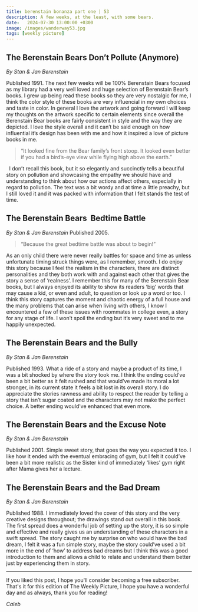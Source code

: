```yaml
---
title: berenstain bonanza part one | 53
description: A few weeks, at the least, with some bears.
date:   2024-07-30 13:00:00 +0300
image: /images/wanderway53.jpg
tags: [weekly picture]
---
```


## The Berenstain Bears Don’t Pollute (Anymore)
*By Stan & Jan Berenstain*

Published 1991. The next few weeks will be 100% Berenstain Bears focused as my library had a very well loved and huge selection of Berenstain Bear’s books. I grew up being read these books so they are very nostalgic for me, I think the color style of these books are very influencial in my own choices and taste in color. In general I love the artwork and going forward I will keep my thoughts on the artwork specific to certain elements since overall the Berenstain Bear books are fairly consistent in style and the way they are depicted. I love the style overall and it can’t be said enough on how influential it’s design has been with me and how it inspired a love of picture books in me. 
 
>“It looked fine from the Bear family’s front stoop. It looked even better if you had a bird’s-eye view while flying high above the earth.”
>
 
I don’t recall this book, but it so elegantly and succinctly tells a beautiful story on pollution and showcasing the empathy we should have and understanding to think about how our actions affect others, especially in regard to pollution. The text was a bit wordy and at time a little preachy, but I still loved it and it was packed with information that I felt stands the test of time. 
 
## The Berenstain Bears  Bedtime Battle
*By Stan & Jan Berenstain*
Published 2005. 
 
>“Because the great bedtime battle was about to begin!”
>

As an only child there were never really battles for space and time as unless unfortunate timing struck things were, as I remember, smooth. I do enjoy this story because I feel the realism in the characters, there are distinct personalities and they both work with and against each other that gives the story a sense of ‘realness’. I remember this for many of the Berenstain Bear books, but I always enjoyed its ability to show its readers ‘big’ words that may cause a kid, or even and adult, to question or look up a word or too. I think this story captures the moment and chaotic energy of a full house and the many problems that can arise when living with others, I know I encountered a few of these issues with roommates in college even, a story for any stage of life. I won’t spoil the ending but it’s very sweet and to me happily unexpected. 
 
## The Berenstain Bears and the Bully
*By Stan & Jan Berenstain*

Published 1993. What a ride of a story and maybe a product of its time, I was a bit shocked by where the story took me. I think the ending could’ve been a bit better as it felt rushed and that would’ve made its moral a lot stronger, in its current state it feels a bit lost in its overall story. I do appreciate the stories rawness and ability to respect the reader by telling a story that isn’t sugar coated and the characters may not make the perfect choice. A better ending would’ve enhanced that even more. 
 
## The Berenstain Bears and the Excuse Note
*By Stan & Jan Berenstain*

Published 2001. Simple sweet story, that goes the way you expected it too. I like how it ended with the eventual embracing of gym, but I felt it could’ve been a bit more realistic as the Sister kind of immediately ‘likes’ gym right after Mama gives her a lecture. 
 
## The Berenstain Bears and the Bad Dream
*By Stan & Jan Berenstain*

Published 1988. I immediately loved the cover of this story and the very creative designs throughout; the drawings stand out overall in this book. The first spread does a wonderful job of setting up the story, it is so simple and effective and really gives us an understanding of these characters in a swift spread. The story caught me by surprise on who would have the bad dream, I felt it was a fun simple story, maybe the story could’ve used a bit more in the end of ‘how’ to address bad dreams but I think this was a good introduction to them and allows a child to relate and understand them better just by experiencing them in story. 


***

If you liked this post, I hope you'll consider becoming a free subscriber. That's it for this edition of The Weekly Picture, I hope you have a wonderful day and as always, thank you for reading!

*Caleb*